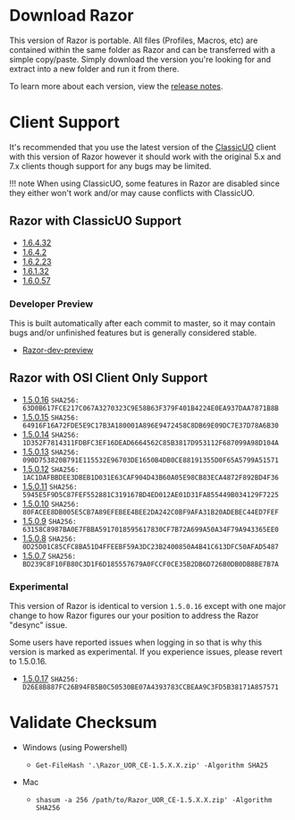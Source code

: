 # Download Razor

This version of Razor is portable. All files (Profiles, Macros, etc) are contained within the same folder as Razor and can be transferred with a simple copy/paste. Simply download the version you're looking for and extract into a new folder and run it from there.

To learn more about each version, view the [release notes](releasenotes.md).

# Client Support

It's recommended that you use the latest version of the [ClassicUO](https://github.com/andreakarasho/ClassicUO) client with this version of Razor however it should work with the original 5.x and 7.x clients though support for any bugs may be limited.

!!! note
    When using ClassicUO, some features in Razor are disabled since they either won't work and/or may cause conflicts with ClassicUO.

## Razor with ClassicUO Support

* [1.6.4.32](https://github.com/markdwags/Razor/releases/tag/v1.6.4.32)
* [1.6.4.2](https://github.com/markdwags/Razor/releases/tag/v1.6.4.2)
* [1.6.2.23](https://github.com/markdwags/Razor/releases/tag/1.6.2.23)
* [1.6.1.32](https://github.com/markdwags/Razor/releases/tag/v1.6.1.32)
* [1.6.0.57](https://github.com/markdwags/Razor/releases/tag/v1.6.0.57)

### Developer Preview

This is built automatically after each commit to master, so it may contain bugs and/or unfinished features but is generally considered stable.

* [Razor-dev-preview](https://github.com/markdwags/Razor/releases/tag/Razor-dev-preview)  

## Razor with OSI Client Only Support

* [1.5.0.16](http://www.uor-razor.com/Razor_UOR_CE-1.5.0.16.zip) `SHA256: 63D0B617FCE217C067A3270323C9E58B63F379F401B4224E0EA937DAA7871B8B`
* [1.5.0.15](http://www.uor-razor.com/Razor_UOR_CE-1.5.0.15.zip) `SHA256: 64916F16A72FDE5E9C17B3A180001A896E9472458C8DB69E09DC7E37D78A6B30`
* [1.5.0.14](http://www.uor-razor.com/Razor_UOR_CE-1.5.0.14.zip) `SHA256: 1D352F7814311FDBFC3EF16DEAD6664562C85B3817D953112F687099A98D104A`
* [1.5.0.13](http://www.uor-razor.com/Razor_UOR_CE-1.5.0.13.zip) `SHA256: 090D753820B791E115532E96703DE1650B4DB0CE88191355D0F65A5799A51571`
* [1.5.0.12](http://www.uor-razor.com/Razor_UOR_CE-1.5.0.12.zip) `SHA256: 1AC1DAFBBDEE3DBEB1D031E63CAF904D43B60A05E98CB83ECA4872F892BD4F36`
* [1.5.0.11](http://www.uor-razor.com/Razor_UOR_CE-1.5.0.11.zip) `SHA256: 5945E5F9D5C87FEF552881C319167BD4ED012AE01D31FA855449B034129F7225`
* [1.5.0.10](http://www.uor-razor.com/Razor_UOR_CE-1.5.0.10.zip) `SHA256: 80FACEE8DB005E5CB7A89EFEBEE4BEE2DA242C0BF9AFA31B20ADEBEC44ED7FEF`
* [1.5.0.9](http://www.uor-razor.com/Razor_UOR_CE-1.5.0.9.zip) `SHA256: 63158C8987BA0E7FBBA5917018595617830CF7B72A699A50A34F79A943365EE0`
* [1.5.0.8](http://www.uor-razor.com/Razor_UOR_CE-1.5.0.8.zip) `SHA256: 0D25D01C85CFC8BA51D4FFEEBF59A3DC23B2400850A4B41C613DFC50AFAD5487`
* [1.5.0.7](http://www.uor-razor.com/Razor_UOR_CE-1.5.0.7.zip) `SHA256: BD239C8F10FB80C3D1F6D185557679A0FCCF0CE35B2DB6D726B0DB0DB8BE7B7A`

### Experimental

This version of Razor is identical to version `1.5.0.16` except with one major change to how Razor figures our your position to address the Razor "desync" issue.

Some users have reported issues when logging in so that is why this version is marked as experimental. If you experience issues, please revert to 1.5.0.16.

* [1.5.0.17](http://www.uor-razor.com/Razor_UOR_CE-1.5.0.17.zip) `SHA256: D26E8B887FC26B94FB5B0C50530BE07A4393783CCBEAA9C3FD5B38171A857571`

# Validate Checksum

* Windows (using Powershell)
    - `Get-FileHash '.\Razor_UOR_CE-1.5.X.X.zip' -Algorithm SHA25`

* Mac
    - `shasum -a 256 /path/to/Razor_UOR_CE-1.5.X.X.zip' -Algorithm SHA256`
